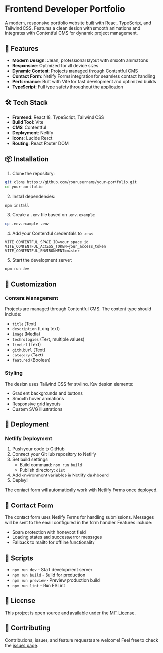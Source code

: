 # Frontend Developer Portfolio

A modern, responsive portfolio website built with React, TypeScript, and Tailwind CSS. Features a clean design with smooth animations and integrates with Contentful CMS for dynamic project management.

## 🚀 Features

- **Modern Design**: Clean, professional layout with smooth animations
- **Responsive**: Optimized for all device sizes
- **Dynamic Content**: Projects managed through Contentful CMS
- **Contact Form**: Netlify Forms integration for seamless contact handling
- **Performance**: Built with Vite for fast development and optimized builds
- **TypeScript**: Full type safety throughout the application

## 🛠️ Tech Stack

- **Frontend**: React 18, TypeScript, Tailwind CSS
- **Build Tool**: Vite
- **CMS**: Contentful
- **Deployment**: Netlify
- **Icons**: Lucide React
- **Routing**: React Router DOM

## 📦 Installation

1. Clone the repository:
```bash
git clone https://github.com/yourusername/your-portfolio.git
cd your-portfolio
```

2. Install dependencies:
```bash
npm install
```

3. Create a `.env` file based on `.env.example`:
```bash
cp .env.example .env
```

4. Add your Contentful credentials to `.env`:
```env
VITE_CONTENTFUL_SPACE_ID=your_space_id
VITE_CONTENTFUL_ACCESS_TOKEN=your_access_token
VITE_CONTENTFUL_ENVIRONMENT=master
```

5. Start the development server:
```bash
npm run dev
```

## 🎨 Customization

### Content Management
Projects are managed through Contentful CMS. The content type should include:
- `title` (Text)
- `description` (Long text)
- `image` (Media)
- `technologies` (Text, multiple values)
- `liveUrl` (Text)
- `githubUrl` (Text)
- `category` (Text)
- `featured` (Boolean)

### Styling
The design uses Tailwind CSS for styling. Key design elements:
- Gradient backgrounds and buttons
- Smooth hover animations
- Responsive grid layouts
- Custom SVG illustrations

## 🚀 Deployment

### Netlify Deployment

1. Push your code to GitHub
2. Connect your GitHub repository to Netlify
3. Set build settings:
   - Build command: `npm run build`
   - Publish directory: `dist`
4. Add environment variables in Netlify dashboard
5. Deploy!

The contact form will automatically work with Netlify Forms once deployed.

## 📧 Contact Form

The contact form uses Netlify Forms for handling submissions. Messages will be sent to the email configured in the form handler. Features include:
- Spam protection with honeypot field
- Loading states and success/error messages
- Fallback to mailto for offline functionality

## 🔧 Scripts

- `npm run dev` - Start development server
- `npm run build` - Build for production
- `npm run preview` - Preview production build
- `npm run lint` - Run ESLint

## 📄 License

This project is open source and available under the [MIT License](LICENSE).

## 🤝 Contributing

Contributions, issues, and feature requests are welcome! Feel free to check the [issues page](https://github.com/yourusername/your-portfolio/issues).

